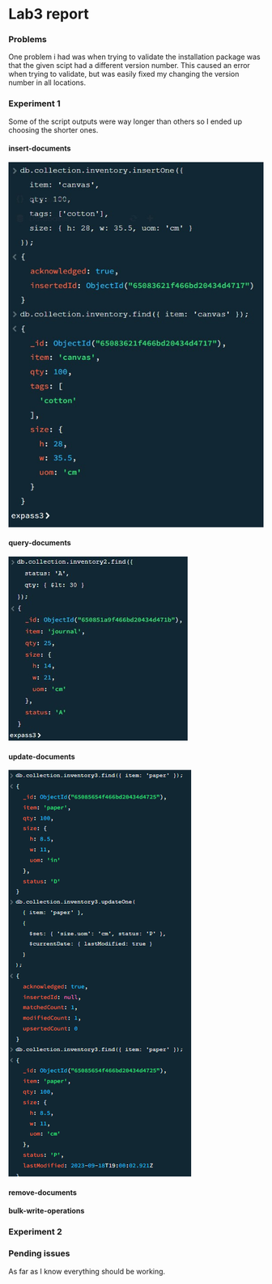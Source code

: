 # Lab3 report


### Problems
One problem i had was when trying to validate the installation package was that the given scipt had a different version number. This caused an error when trying to validate, but was easily fixed my changing the version number in all locations.


### Experiment 1
Some of the script outputs were way longer than others so I ended up choosing the shorter ones.
#### insert-documents
![](image-3.png)

#### query-documents
![](image-4.png)

#### update-documents
![](image-5.png)

#### remove-documents

#### bulk-write-operations


### Experiment 2


### Pending issues
As far as I know everything should be working.
